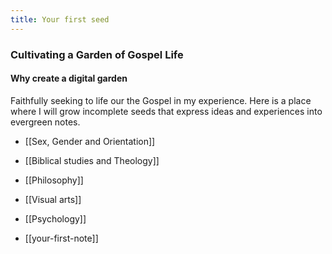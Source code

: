 ```yaml
---
title: Your first seed
---
```


### Cultivating a Garden of Gospel Life
#### Why create a digital garden

Faithfully seeking to life our the Gospel in my experience. Here is a place where I will grow incomplete seeds that express ideas and experiences into evergreen notes.

- [[Sex, Gender and Orientation]]
- [[Biblical studies and Theology]]
- [[Philosophy]]
- [[Visual arts]]
- [[Psychology]]

- [[your-first-note]]

